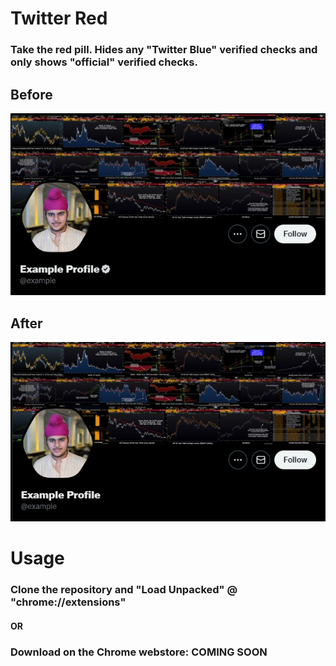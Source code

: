 # Twitter Red

### Take the red pill. Hides any "Twitter Blue" verified checks and only shows "official" verified checks.

## Before
![](img/before.png)

## After
![](img/after.png)

# Usage

### Clone the repository and "Load Unpacked" @ "chrome://extensions"
#### OR
### Download on the Chrome webstore: COMING SOON